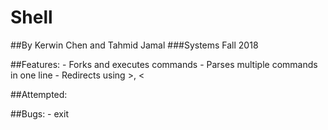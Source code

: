 # Shell
##By Kerwin Chen and Tahmid Jamal
###Systems Fall 2018

##Features:
    - Forks and executes commands
    - Parses multiple commands in one line
    - Redirects using >, <

##Attempted:


##Bugs:
    - exit